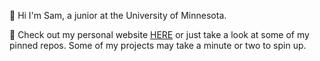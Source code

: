 👋 Hi I'm Sam, a junior at the University of Minnesota. 

:link: Check out my personal website [HERE](https://samuel-breider.vercel.app/) or just take a look at some of my pinned repos. Some of my projects may take a minute or two to spin up.

